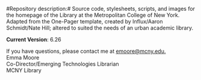#Repository description:#
Source code, stylesheets, scripts, and images for the homepage of the Library at the Metropolitan College of New York.  
Adapted from the One-Pager template, created by Influx/Aaron Schmidt/Nate Hill; altered to suited the needs of an 
urban academic library.

**Current Version**: 6.26

If you have questions, please contact me at [emoore@mcny.edu.](mailto:emoore@mcny.edu)  
Emma Moore  
Co-Director/Emerging Technologies Librarian  
MCNY Library
